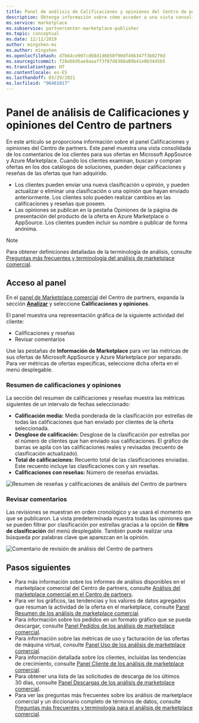 ```yaml
---
title: Panel de análisis de Calificaciones y opiniones del Centro de partners
description: Obtenga información sobre cómo acceder a una vista consolidada de los comentarios de los clientes para sus ofertas en Microsoft AppSource y Azure Marketplace.
ms.service: marketplace
ms.subservice: partnercenter-marketplace-publisher
ms.topic: conceptual
ms.date: 12/11/2019
author: mingshen-ms
ms.author: mingshen
ms.openlocfilehash: d7b64ce907cd68d1d6850f90df49b347f3b0270d
ms.sourcegitcommit: f28ebb95ae9aaaff3f87d8388a09b41e0b3445b5
ms.translationtype: HT
ms.contentlocale: es-ES
ms.lasthandoff: 03/29/2021
ms.locfileid: "96461017"
---
```

# <a name="ratings--reviews-analytics-dashboard-in-partner-center"></a>Panel de análisis de Calificaciones y opiniones del Centro de partners

En este artículo se proporciona información sobre el panel Calificaciones y opiniones del Centro de partners. Este panel muestra una vista consolidada de los comentarios de los clientes para sus ofertas en Microsoft AppSource y Azure Marketplace. Cuando los clientes examinan, buscan y compran ofertas en los dos catálogos de soluciones, pueden dejar calificaciones y reseñas de las ofertas que han adquirido.

- Los clientes pueden enviar una nueva clasificación u opinión, y pueden actualizar o eliminar una clasificación o una opinión que hayan enviado anteriormente. Los clientes solo pueden realizar cambios en las calificaciones y reseñas que poseen.  
- Las opiniones se publican en la pestaña Opiniones de la página de presentación del producto de la oferta en Azure Marketplace o AppSource. Los clientes pueden incluir su nombre o publicar de forma anónima.  

>[!NOTE]
> Para obtener definiciones detalladas de la terminología de análisis, consulte [Preguntas más frecuentes y terminología del análisis de marketplace comercial](../analytics-faq.md).

## <a name="access-the-dashboard"></a>Acceso al panel

En el [panel de Marketplace comercial](https://partner.microsoft.com/dashboard/commercial-marketplace/overview) del Centro de partners, expanda la sección **[Analizar](https://partner.microsoft.com/dashboard/commercial-marketplace/analytics/summary)** y seleccione **Calificaciones y opiniones**.

El panel muestra una representación gráfica de la siguiente actividad del cliente:

- Calificaciones y reseñas  
- Revisar comentarios

Use las pestañas de **Información de Marketplace** para ver las métricas de sus ofertas de Microsoft AppSource y Azure Marketplace por separado. Para ver métricas de ofertas específicas, seleccione dicha oferta en el menú desplegable.

### <a name="ratings--reviews-summary"></a>Resumen de calificaciones y opiniones

La sección del resumen de calificaciones y reseñas muestra las métricas siguientes de un intervalo de fechas seleccionado:

- **Calificación media:** Media ponderada de la clasificación por estrellas de todas las calificaciones que han enviado por clientes de la oferta seleccionada.
- **Desglose de calificación:** Desglose de la clasificación por estrellas por el número de clientes que han enviado sus calificaciones. El gráfico de barras se apila con las calificaciones reales y revisadas (recuento de clasificación actualizado).
- **Total de calificaciones:** Recuento total de las clasificaciones enviadas. Este recuento incluye las clasificaciones con y sin reseñas.
- **Calificaciones con reseñas:** Número de reseñas enviadas.

![Resumen de reseñas y calificaciones de análisis del Centro de partners](./media/analyze-ratings-summary.png)

### <a name="review-comments"></a>Revisar comentarios

Las revisiones se muestran en orden cronológico y se usará el momento en que se publicaron. La vista predeterminada muestra todas las opiniones que se pueden filtrar por clasificación por estrellas gracias a la opción de **filtro de clasificación** del menú desplegable. También puede realizar una búsqueda por palabras clave que aparezcan en la opinión.  

![Comentario de revisión de análisis del Centro de partners](./media/analyze-reviews.png)

## <a name="next-steps"></a>Pasos siguientes

- Para más información sobre los informes de análisis disponibles en el marketplace comercial del Centro de partners, consulte [Análisis del marketplace comercial en el Centro de partners](./analytics.md).
- Para ver los gráficos, las tendencias y los valores de datos agregados que resuman la actividad de la oferta en el marketplace, consulte [Panel Resumen de los análisis de marketplace comercial](../summary-dashboard.md).
- Para información sobre los pedidos en un formato gráfico que se pueda descargar, consulte [Panel Pedidos de los análisis de marketplace comercial](../orders-dashboard.md).
- Para información sobre las métricas de uso y facturación de las ofertas de máquina virtual, consulte [Panel Uso de los análisis de marketplace comercial](../usage-dashboard.md).
- Para información detallada sobre los clientes, incluidas las tendencias de crecimiento, consulte [Panel Cliente de los análisis de marketplace comercial](../customer-dashboard.md).
- Para obtener una lista de las solicitudes de descarga de los últimos 30 días, consulte [Panel Descargas de los análisis de marketplace comercial](./downloads-dashboard.md).
- Para ver las preguntas más frecuentes sobre los análisis de marketplace comercial y un diccionario completo de términos de datos, consulte [Preguntas más frecuentes y terminología para el análisis de marketplace comercial](../analytics-faq.md).